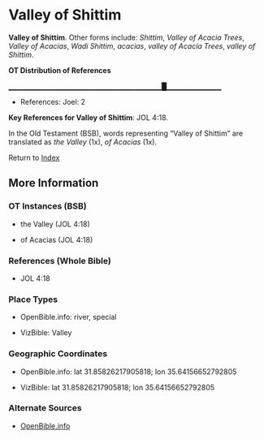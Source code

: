 # Valley of Shittim
**Valley of Shittim**. 
Other forms include: 
*Shittim*, *Valley of Acacia Trees*, *Valley of Acacias*, *Wadi Shittim*, *acacias*, *valley of Acacia Trees*, *valley of Shittim*. 


**OT Distribution of References**

▁▁▁▁▁▁▁▁▁▁▁▁▁▁▁▁▁▁▁▁▁▁▁▁▁▁▁▁█▁▁▁▁▁▁▁▁▁▁
* References: Joel: 2



**Key References for Valley of Shittim**: 
JOL 4:18. 


In the Old Testament (BSB), words representing “Valley of Shittim” are translated as 
*the Valley* (1x), *of Acacias* (1x). 




Return to [Index](00-Index.md)

## More Information

### OT Instances (BSB)

* the Valley (JOL 4:18)

* of Acacias (JOL 4:18)



### References (Whole Bible)

* JOL 4:18


### Place Types

* OpenBible.info: river, special

* VizBible: Valley



### Geographic Coordinates

* OpenBible.info: lat 31.85826217905818; lon 35.64156652792805

* VizBible: lat 31.85826217905818; lon 35.64156652792805



### Alternate Sources

* [OpenBible.info](https://www.openbible.info/geo/ancient/a01769f)




